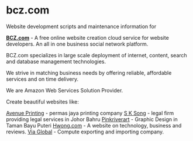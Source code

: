 # bcz.com

Website development scripts and maintenance information for 

<b><a href="http://bcz.com/">BCZ.com</a></b> - A free online website creation cloud service for website developers.
An all in one business social network platform.

BCZ.com specializes in large scale deployment of internet, content, search and database management technologies.

We strive in matching business needs by offering reliable, affordable services and on time delivery.

We are Amazon Web Services Solution Provider.

Create beautiful websites like:

<a href="http://aveprinting.com/">Avenue Printing</a> - permas jaya printing company
<a href="http://sksong.com/">S K Song</a> - legal firm providing legal services in Johor Bahru
<a href="http://pinkriverart.com/">Pinkriverart</a> - Graphic Design in Taman Bayu Puteri
<a href="http://hwong.com/">Hwong.com</a> - A website on technology, business and reviews.
<a href="http://via-global.com/">Via Global</a> - Compute exporting and importing company.
